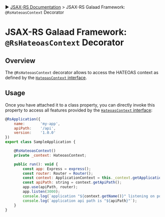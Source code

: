:arrow_forward: [JSAX-RS Documentation](./jsax-rs-reference.md) > JSAX-RS Galaad Framework: `@RsHateoasContext` Decorator

# JSAX-RS Galaad Framework: `@RsHateoasContext` Decorator

## Overview

The `@RsHateoasContext` decorator allows to access the HATEOAS context as defined by the [`HateoasContext` interface](./jsax-rs-hateoascontext-interface.md).

## Usage

Once you have attached it to a class property, you can directly invoke this property to access all features provided by the [`HateoasContext` interface](./jsax-rs-hateoascontext-interface.md):

```javascript
@RsApplication({
    name:       'my-app',
    apiPath:    '/api',
    version:    '1.0.0'
})
export class SampleApplication {

    @RsHateoasContext()
    private _context: HateoasContext;

    public run(): void {
        const app: Express = express();
        const router: Router = Router();
        const context: ApplicationContext = this._context.getApplicationContext();
        const apiPath: string = context.getApiPath();
        app.use(apiPath, router);
        app.listen(3000);
        console.log(`application "${context.getName()}" listening on port 3000`);
        console.log(`application api path is "${apiPath}"`);
    }
}
```
